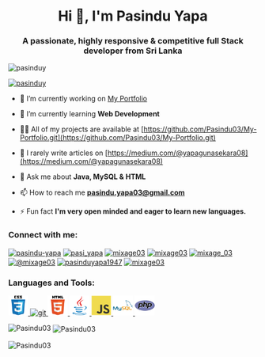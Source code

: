 <h1 align="center">Hi 👋, I'm Pasindu Yapa</h1>
<h3 align="center">A passionate, highly responsive & competitive full Stack developer from Sri Lanka</h3>

<p align="left"> <img src="https://komarev.com/ghpvc/?username=pasinduy&label=Profile%20views&color=0e75b6&style=flat" alt="pasinduy" /> </p>

<p align="left"> <a href="https://github.com/ryo-ma/github-profile-trophy"><img src="https://github-profile-trophy.vercel.app/?username=pasinduy" alt="pasinduy" /></a> </p>

- 🔭 I’m currently working on [My Portfolio](https://github.com/Pasindu03/My-Portfolio.git)

- 🌱 I’m currently learning **Web Development**

- 👨‍💻 All of my projects are available at [https://github.com/Pasindu03/My-Portfolio.git](https://github.com/Pasindu03/My-Portfolio.git)

- 📝 I rarely write articles on [https://medium.com/@yapagunasekara08](https://medium.com/@yapagunasekara08)

- 💬 Ask me about **Java, MySQL & HTML**

- 📫 How to reach me **pasindu.yapa03@gmail.com**

- ⚡ Fun fact **I'm very open minded and eager to learn new languages.**

<h3 align="left">Connect with me:</h3>
<p align="left">
<a href="https://codepen.io/pasindu-yapa" target="blank"><img align="center" src="https://raw.githubusercontent.com/rahuldkjain/github-profile-readme-generator/master/src/images/icons/Social/codepen.svg" alt="pasindu-yapa" height="30" width="40" /></a>
<a href="https://twitter.com/pasi_yapa" target="blank"><img align="center" src="https://raw.githubusercontent.com/rahuldkjain/github-profile-readme-generator/master/src/images/icons/Social/twitter.svg" alt="pasi_yapa" height="30" width="40" /></a>
<a href="https://linkedin.com/in/mixage03" target="blank"><img align="center" src="https://raw.githubusercontent.com/rahuldkjain/github-profile-readme-generator/master/src/images/icons/Social/linked-in-alt.svg" alt="mixage03" height="30" width="40" /></a>
<a href="https://fb.com/mixage03" target="blank"><img align="center" src="https://raw.githubusercontent.com/rahuldkjain/github-profile-readme-generator/master/src/images/icons/Social/facebook.svg" alt="mixage03" height="30" width="40" /></a>
<a href="https://instagram.com/mixage_03" target="blank"><img align="center" src="https://raw.githubusercontent.com/rahuldkjain/github-profile-readme-generator/master/src/images/icons/Social/instagram.svg" alt="mixage_03" height="30" width="40" /></a>
<a href="https://medium.com/@mixage03" target="blank"><img align="center" src="https://raw.githubusercontent.com/rahuldkjain/github-profile-readme-generator/master/src/images/icons/Social/medium.svg" alt="@mixage03" height="30" width="40" /></a>
<a href="https://www.youtube.com/c/pasinduyapa1947" target="blank"><img align="center" src="https://raw.githubusercontent.com/rahuldkjain/github-profile-readme-generator/master/src/images/icons/Social/youtube.svg" alt="pasinduyapa1947" height="30" width="40" /></a>
<a href="https://discord.gg/mixage03" target="blank"><img align="center" src="https://raw.githubusercontent.com/rahuldkjain/github-profile-readme-generator/master/src/images/icons/Social/discord.svg" alt="mixage03" height="30" width="40" /></a>
</p>

<h3 align="left">Languages and Tools:</h3>
<p align="left"> <a href="https://www.w3schools.com/css/" target="_blank" rel="noreferrer"> <img src="https://raw.githubusercontent.com/devicons/devicon/master/icons/css3/css3-original-wordmark.svg" alt="css3" width="40" height="40"/> </a> <a href="https://git-scm.com/" target="_blank" rel="noreferrer"> <img src="https://www.vectorlogo.zone/logos/git-scm/git-scm-icon.svg" alt="git" width="40" height="40"/> </a> <a href="https://www.w3.org/html/" target="_blank" rel="noreferrer"> <img src="https://raw.githubusercontent.com/devicons/devicon/master/icons/html5/html5-original-wordmark.svg" alt="html5" width="40" height="40"/> </a> <a href="https://www.java.com" target="_blank" rel="noreferrer"> <img src="https://raw.githubusercontent.com/devicons/devicon/master/icons/java/java-original.svg" alt="java" width="40" height="40"/> </a> <a href="https://developer.mozilla.org/en-US/docs/Web/JavaScript" target="_blank" rel="noreferrer"> <img src="https://raw.githubusercontent.com/devicons/devicon/master/icons/javascript/javascript-original.svg" alt="javascript" width="40" height="40"/> </a> <a href="https://www.mysql.com/" target="_blank" rel="noreferrer"> <img src="https://raw.githubusercontent.com/devicons/devicon/master/icons/mysql/mysql-original-wordmark.svg" alt="mysql" width="40" height="40"/> </a> <a href="https://www.php.net" target="_blank" rel="noreferrer"> <img src="https://raw.githubusercontent.com/devicons/devicon/master/icons/php/php-original.svg" alt="php" width="40" height="40"/> </a> </p>

<p><img align="left" src="https://github-readme-stats.vercel.app/api/top-langs?username=Pasindu03&show_icons=true&locale=en&layout=compact" alt="Pasindu03" /></p>

<p>&nbsp;<img align="center" src="https://github-readme-stats.vercel.app/api?username=Pasindu03&show_icons=true&locale=en" alt="Pasindu03" /></p>

<p><img align="center" src="https://github-readme-streak-stats.herokuapp.com/?user=Pasindu03&" alt="Pasindu03" /></p>
